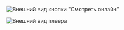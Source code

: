 
![Внешний вид кнопки "Смотреть онлайн"](https://raw.githubusercontent.com/cawa-93/play-shikimori/master/promo/watch-button.png)

![Внешний вид плеера](https://raw.githubusercontent.com/cawa-93/play-shikimori/master/promo/player.png)
